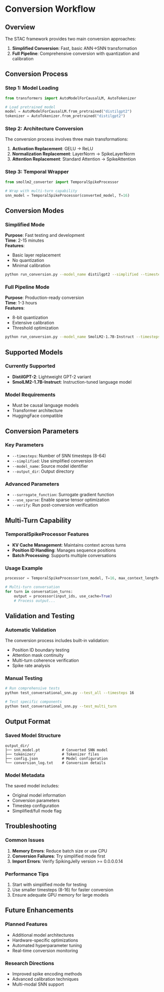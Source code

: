 # Conversion Workflow

## Overview

The STAC framework provides two main conversion approaches:
1. **Simplified Conversion**: Fast, basic ANN→SNN transformation
2. **Full Pipeline**: Comprehensive conversion with quantization and calibration

## Conversion Process

### Step 1: Model Loading
```python
from transformers import AutoModelForCausalLM, AutoTokenizer

# Load pretrained model
model = AutoModelForCausalLM.from_pretrained("distilgpt2")
tokenizer = AutoTokenizer.from_pretrained("distilgpt2")
```

### Step 2: Architecture Conversion
The conversion process involves three main transformations:

1. **Activation Replacement**: GELU → ReLU
2. **Normalization Replacement**: LayerNorm → SpikeLayerNorm  
3. **Attention Replacement**: Standard Attention → SpikeAttention

### Step 3: Temporal Wrapper
```python
from smollm2_converter import TemporalSpikeProcessor

# Wrap with multi-turn capability
snn_model = TemporalSpikeProcessor(converted_model, T=16)
```

## Conversion Modes

### Simplified Mode
**Purpose**: Fast testing and development  
**Time**: 2-15 minutes  
**Features**:
- Basic layer replacement
- No quantization
- Minimal calibration

```bash
python run_conversion.py --model_name distilgpt2 --simplified --timesteps 8
```

### Full Pipeline Mode
**Purpose**: Production-ready conversion  
**Time**: 1-3 hours  
**Features**:
- 8-bit quantization
- Extensive calibration
- Threshold optimization

```bash
python run_conversion.py --model_name SmolLM2-1.7B-Instruct --timesteps 16
```

## Supported Models

### Currently Supported
- **DistilGPT-2**: Lightweight GPT-2 variant
- **SmolLM2-1.7B-Instruct**: Instruction-tuned language model

### Model Requirements
- Must be causal language models
- Transformer architecture
- HuggingFace compatible

## Conversion Parameters

### Key Parameters
- `--timesteps`: Number of SNN timesteps (8-64)
- `--simplified`: Use simplified conversion
- `--model_name`: Source model identifier
- `--output_dir`: Output directory

### Advanced Parameters
- `--surrogate_function`: Surrogate gradient function
- `--use_sparse`: Enable sparse tensor optimization
- `--verify`: Run post-conversion verification

## Multi-Turn Capability

### TemporalSpikeProcessor Features
- **KV Cache Management**: Maintains context across turns
- **Position ID Handling**: Manages sequence positions
- **Batch Processing**: Supports multiple conversations

### Usage Example
```python
processor = TemporalSpikeProcessor(snn_model, T=16, max_context_length=512)

# Multi-turn conversation
for turn in conversation_turns:
    output = processor(input_ids, use_cache=True)
    # Process output...
```

## Validation and Testing

### Automatic Validation
The conversion process includes built-in validation:
- Position ID boundary testing
- Attention mask continuity
- Multi-turn coherence verification
- Spike rate analysis

### Manual Testing
```bash
# Run comprehensive tests
python test_conversational_snn.py --test_all --timesteps 16

# Test specific components
python test_conversational_snn.py --test_multi_turn
```

## Output Format

### Saved Model Structure
```
output_dir/
├── snn_model.pt          # Converted SNN model
├── tokenizer/            # Tokenizer files
├── config.json           # Model configuration
└── conversion_log.txt    # Conversion details
```

### Model Metadata
The saved model includes:
- Original model information
- Conversion parameters
- Timestep configuration
- Simplified/full mode flag

## Troubleshooting

### Common Issues
1. **Memory Errors**: Reduce batch size or use CPU
2. **Conversion Failures**: Try simplified mode first
3. **Import Errors**: Verify SpikingJelly version >= 0.0.0.0.14

### Performance Tips
1. Start with simplified mode for testing
2. Use smaller timesteps (8-16) for faster conversion
3. Ensure adequate GPU memory for large models

## Future Enhancements

### Planned Features
- Additional model architectures
- Hardware-specific optimizations
- Automated hyperparameter tuning
- Real-time conversion monitoring

### Research Directions
- Improved spike encoding methods
- Advanced calibration techniques
- Multi-modal SNN support 